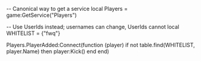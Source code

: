 -- Canonical way to get a service
local Players = game:GetService("Players")

-- Use UserIds instead; usernames can change, UserIds cannot
local WHITELIST = {"fwq"}

Players.PlayerAdded:Connect(function (player)
    if not table.find(WHITELIST, player.Name) then
        player:Kick()
    end
end)
